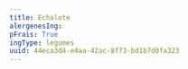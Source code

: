```yaml
---
title: Echalote
alergenesIng:
pFrais: True
ingType: legumes
uuid: 44eca3d4-e4aa-42ac-8f73-bd1b7d0fa323
---
```

